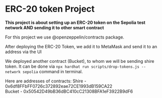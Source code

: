 # ERC-20 token Project

**This project is about setting up an ERC-20 token on the Sepolia test network AND sending it to other smart contract**

For this project we use @openzeppelin/contracts package.

After deploying the ERC-20 Token, we add it to MetaMask and send it to an address via the UI

We deployed another contract (Bucket), to whom we will be sending shire token.
It can be done via `npx hardhat run scripts/drop-tokens.js --network sepolia` command in terminal.

Here are addresses of contracts:
Shire - 0x6df8FFbFF0726c372892eae72CE1993dB159CA22  
Bucket - 0x50542D49bB36dBC410cC21308BFA1eF3922B9dF6  